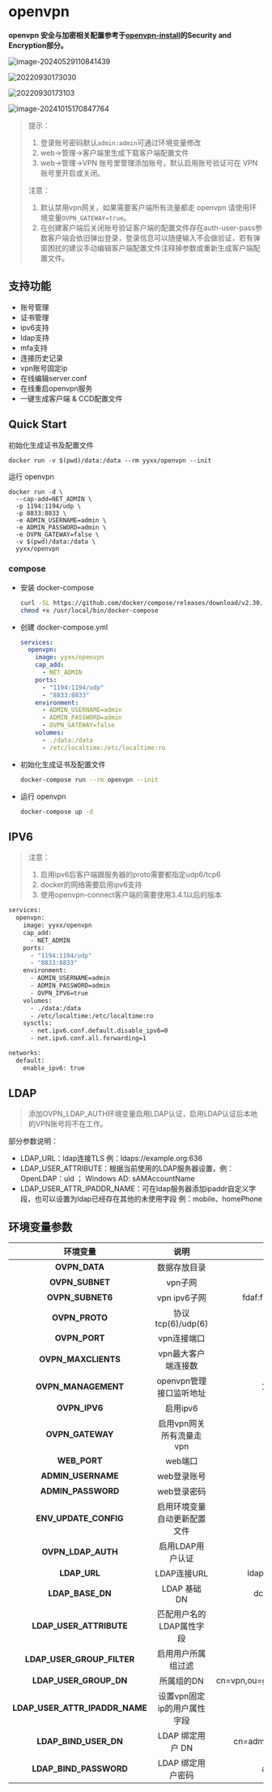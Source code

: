 # openvpn

**openvpn 安全与加密相关配置参考于[openvpn-install](https://github.com/angristan/openvpn-install?tab=readme-ov-file#security-and-encryption)的Security and Encryption部分。**

![image-20240529110841439](https://raw.githubusercontent.com/GavinTan/files/master/picgo/image-20240529110841439.png)

![20220930173030](https://raw.githubusercontent.com/GavinTan/files/master/picgo/20220930173030.png)

![20220930173103](https://raw.githubusercontent.com/GavinTan/files/master/picgo/20220930173103.png)

![image-20241015170847764](https://raw.githubusercontent.com/GavinTan/files/master/picgo/image-20241015170847764.png)

> 提示：
>
> 1. 登录账号密码默认`admin:admin`可通过环境变量修改
> 2. web->管理->客户端里生成下载客户端配置文件
> 3. web->管理->VPN 账号里管理添加账号，默认启用账号验证可在 VPN 账号里开启或关闭。
>
> 
>
> 注意：
>
> 1. 默认禁用vpn网关，如果需要客户端所有流量都走 openvpn 请使用环境变量`OVPN_GATEWAY=true`。
> 2. 在创建客户端后关闭账号验证客户端的配置文件存在auth-user-pass参数客户端会依旧弹出登录，登录信息可以随便输入不会做验证，若有弹窗困扰的建议手动编辑客户端配置文件注释掉参数或重新生成客户端配置文件。

## 支持功能

- 账号管理
- 证书管理
- ipv6支持
- ldap支持
- mfa支持
- 连接历史记录
- vpn账号固定ip
- 在线编辑server.conf
- 在线重启openvpn服务
- 一键生成客户端 & CCD配置文件

## Quick Start

初始化生成证书及配置文件

```shell
docker run -v $(pwd)/data:/data --rm yyxx/openvpn --init
```

运行 openvpn

```shell
docker run -d \
  --cap-add=NET_ADMIN \
  -p 1194:1194/udp \
  -p 8833:8833 \
  -e ADMIN_USERNAME=admin \
  -e ADMIN_PASSWORD=admin \
  -e OVPN_GATEWAY=false \
  -v $(pwd)/data:/data \
  yyxx/openvpn
```

### compose

- 安装 docker-compose

  ```bash
  curl -SL https://github.com/docker/compose/releases/download/v2.30.3/docker-compose-linux-x86_64 -o /usr/local/bin/docker-compose
  chmod +x /usr/local/bin/docker-compose
  ```

- 创建 docker-compose.yml

  ```yaml
  services:
    openvpn:
      image: yyxx/openvpn
      cap_add:
        - NET_ADMIN
      ports:
        - "1194:1194/udp"
        - "8833:8833"
      environment:
        - ADMIN_USERNAME=admin
        - ADMIN_PASSWORD=admin
        - OVPN_GATEWAY=false
      volumes:
        - ./data:/data
        - /etc/localtime:/etc/localtime:ro
  ```
  
- 初始化生成证书及配置文件

  ```bash
  docker-compose run --rm openvpn --init
  ```

- 运行 openvpn

  ```bash
  docker-compose up -d
  ```



## IPV6

>注意：
>
>1. 启用ipv6后客户端跟服务器的proto需要都指定udp6/tcp6
>2. docker的网络需要启用ipv6支持
>3. 使用openvpn-connect客户端的需要使用3.4.1以后的版本

```bash
services:
  openvpn:
    image: yyxx/openvpn
    cap_add:
      - NET_ADMIN
    ports:
      - "1194:1194/udp"
      - "8833:8833"
    environment:
      - ADMIN_USERNAME=admin
      - ADMIN_PASSWORD=admin
      - OVPN_IPV6=true
    volumes:
      - ./data:/data
      - /etc/localtime:/etc/localtime:ro
    sysctls:
      - net.ipv6.conf.default.disable_ipv6=0
      - net.ipv6.conf.all.forwarding=1

networks:
  default:
    enable_ipv6: true
```

## LDAP

> 添加OVPN_LDAP_AUTH环境变量启用LDAP认证，启用LDAP认证后本地的VPN账号将不在工作。

部分参数说明：

- LDAP_URL：ldap连接TLS 例：ldaps://example.org:636
- LDAP_USER_ATTRIBUTE：根据当前使用的LDAP服务器设置，例：OpenLDAP：uid ； Windows AD: sAMAccountName
- LDAP_USER_ATTR_IPADDR_NAME：可在ldap服务器添加ipaddr自定义字段，也可以设置为ldap已经存在其他的未使用字段 例：mobile、homePhone



## 环境变量参数

|            环境变量            |             说明             |               默认值               |
| :----------------------------: | :--------------------------: | :--------------------------------: |
|         **OVPN_DATA**          |         数据存放目录         |               /data                |
|        **OVPN_SUBNET**         |           vpn子网            |            10.8.0.0/24             |
|        **OVPN_SUBNET6**        |         vpn ipv6子网         |      fdaf:f178:e916:6dd0::/64      |
|         **OVPN_PROTO**         |      协议 tcp(6)/udp(6)      |                udp                 |
|         **OVPN_PORT**          |         vpn连接端口          |                1194                |
|      **OVPN_MAXCLIENTS**       |     vpn最大客户端连接数      |                200                 |
|      **OVPN_MANAGEMENT**       |   openvpn管理接口监听地址    |           127.0.0.1:7505           |
|         **OVPN_IPV6**          |           启用ipv6           |               false                |
|        **OVPN_GATEWAY**        |   启用vpn网关所有流量走vpn   |               false                |
|          **WEB_PORT**          |           web端口            |                8833                |
|       **ADMIN_USERNAME**       |         web登录账号          |               admin                |
|       **ADMIN_PASSWORD**       |         web登录密码          |               admin                |
|     **ENV_UPDATE_CONFIG**      | 启用环境变量自动更新配置文件 |                true                |
|       **OVPN_LDAP_AUTH**       |       启用LDAP用户认证       |               false                |
|          **LDAP_URL**          |         LDAP连接URL          |       ldap://example.org:389       |
|        **LDAP_BASE_DN**        |         LDAP 基础 DN         |         dc=example,dc=org          |
|    **LDAP_USER_ATTRIBUTE**     |   匹配用户名的LDAP属性字段   |                uid                 |
|   **LDAP_USER_GROUP_FILTER**   |      启用用户所属组过滤      |               false                |
|     **LDAP_USER_GROUP_DN**     |          所属组的DN          | cn=vpn,ou=groups,dc=example,dc=org |
| **LDAP_USER_ATTR_IPADDR_NAME** | 设置vpn固定ip的用户属性字段  |               ipaddr               |
|     **LDAP_BIND_USER_DN**      |       LDAP 绑定用户 DN       |     cn=admin,dc=example,dc=org     |
|     **LDAP_BIND_PASSWORD**     |      LDAP 绑定用户密码       |           adminpassword            |

